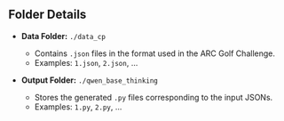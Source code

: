 ## Folder Details

- **Data Folder:** `./data_cp`  
  - Contains `.json` files in the format used in the ARC Golf Challenge.  
  - Examples: `1.json`, `2.json`, ...

- **Output Folder:** `./qwen_base_thinking`  
  - Stores the generated `.py` files corresponding to the input JSONs.  
  - Examples: `1.py`, `2.py`, ...
